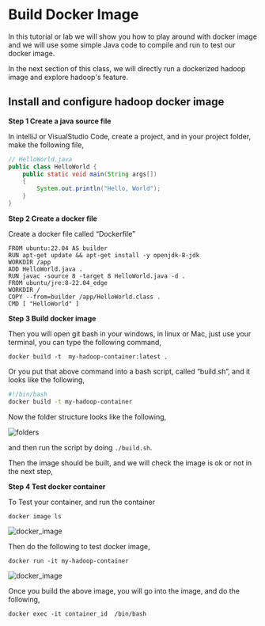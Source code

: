 # Build Docker Image

In this tutorial or lab we will show you how to play around with docker image and we will use some simple Java code to compile and run to test our docker image.

In the next section of this class, we will directly run a dockerized hadoop image and explore hadoop's feature.

## Install and configure hadoop docker image

**Step 1 Create a java source file**

In intelliJ or VisualStudio Code, create a project, and in your project folder,   make the following file,

```java
// HelloWorld.java
public class HelloWorld {
    public static void main(String args[])
    {
        System.out.println("Hello, World");
    }
}
```

**Step 2 Create a docker file**

Create a docker file  called “Dockerfile”

```docker
FROM ubuntu:22.04 AS builder
RUN apt-get update && apt-get install -y openjdk-8-jdk
WORKDIR /app
ADD HelloWorld.java .
RUN javac -source 8 -target 8 HelloWorld.java -d .
FROM ubuntu/jre:8-22.04_edge
WORKDIR /
COPY --from=builder /app/HelloWorld.class .
CMD [ "HelloWorld" ]
```

**Step 3 Build docker image**

Then you will open git bash in your windows, in linux or Mac, just use your terminal, you can type the following command,

`docker build -t  my-hadoop-container:latest .`

Or you put that above command into a bash script, called “build.sh”, and it looks like the following,

```bash
#!/bin/bash
docker build -t my-hadoop-container
```

Now the folder structure looks like the following,

![folders](https://kevinli-webbertech.github.io/blog/images/big_data/hadoop/folders.png)

and then run the script by doing `./build.sh`.

Then the image should be built, and we will check the image is ok or not in the next step,

**Step 4 Test docker container**

To Test your container, and run the container

`docker image ls`

![docker_image](https://kevinli-webbertech.github.io/blog/images/big_data/hadoop/docker_image.png)

Then do the following to test docker image,

`docker run -it my-hadoop-container`

![docker_image](https://kevinli-webbertech.github.io/blog/images/big_data/hadoop/test_docker_image.png)

Once you build the above image, you will go into the image, and do the following,

`docker exec -it container_id  /bin/bash`